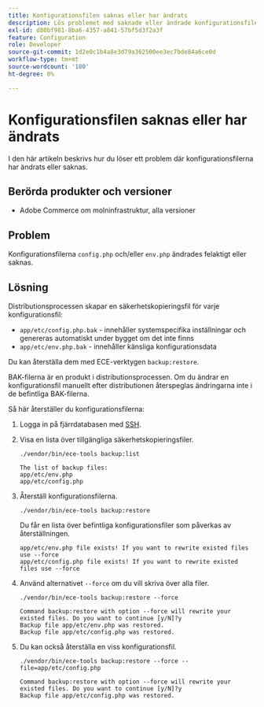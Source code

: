 ```yaml
---
title: Konfigurationsfilen saknas eller har ändrats
description: Lös problemet med saknade eller ändrade konfigurationsfiler för Adobe Commerce.
exl-id: d80bf981-8ba6-4357-a841-57bf5d3f2a3f
feature: Configuration
role: Developer
source-git-commit: 1d2e0c1b4a8e3d79a362500ee3ec7bde84a6ce0d
workflow-type: tm+mt
source-wordcount: '180'
ht-degree: 0%

---
```


# Konfigurationsfilen saknas eller har ändrats

I den här artikeln beskrivs hur du löser ett problem där konfigurationsfilerna har ändrats eller saknas.

## Berörda produkter och versioner

* Adobe Commerce om molninfrastruktur, alla versioner

## Problem

Konfigurationsfilerna `config.php` och/eller `env.php` ändrades felaktigt eller saknas.

## Lösning

Distributionsprocessen skapar en säkerhetskopieringsfil för varje konfigurationsfil:

* `app/etc/config.php.bak` - innehåller systemspecifika inställningar och genereras automatiskt under bygget om det inte finns
* `app/etc/env.php.bak` - innehåller känsliga konfigurationsdata

Du kan återställa dem med ECE-verktygen `backup:restore`.

BAK-filerna är en produkt i distributionsprocessen. Om du ändrar en konfigurationsfil manuellt efter distributionen återspeglas ändringarna inte i de befintliga BAK-filerna.

Så här återställer du konfigurationsfilerna:

1. Logga in på fjärrdatabasen med [SSH](https://devdocs.magento.com/cloud/env/environments-ssh.html#ssh).
1. Visa en lista över tillgängliga säkerhetskopieringsfiler.

   ```
   ./vendor/bin/ece-tools backup:list
   ```

   ```
   The list of backup files:
   app/etc/env.php
   app/etc/config.php
   ```

1. Återställ konfigurationsfilerna.

   ```
   ./vendor/bin/ece-tools backup:restore
   ```

   Du får en lista över befintliga konfigurationsfiler som påverkas av återställningen.

   ```
   app/etc/env.php file exists! If you want to rewrite existed files use --force
   app/etc/config.php file exists! If you want to rewrite existed files use --force
   ```

1. Använd alternativet `--force` om du vill skriva över alla filer.

   ```
   ./vendor/bin/ece-tools backup:restore --force
   ```

   ```
   Command backup:restore with option --force will rewrite your existed files. Do you want to continue [y/N]?y
   Backup file app/etc/env.php was restored.
   Backup file app/etc/config.php was restored.
   ```

1. Du kan också återställa en viss konfigurationsfil.

   ```
   ./vendor/bin/ece-tools backup:restore --force --file=app/etc/config.php
   ```

   ```
   Command backup:restore with option --force will rewrite your existed files. Do you want to continue [y/N]?y
   Backup file app/etc/config.php was restored.
   ```
